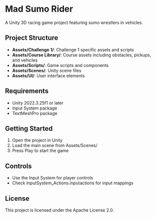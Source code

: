 # Mad Sumo Rider

A Unity 3D racing game project featuring sumo wrestlers in vehicles.

## Project Structure

- **Assets/Challenge 1/**: Challenge 1 specific assets and scripts
- **Assets/Course Library/**: Course assets including obstacles, pickups, and vehicles
- **Assets/Scripts/**: Game scripts and components
- **Assets/Scenes/**: Unity scene files
- **Assets/UI/**: User interface elements

## Requirements

- Unity 2022.3.25f1 or later
- Input System package
- TextMeshPro package

## Getting Started

1. Open the project in Unity
2. Load the main scene from Assets/Scenes/
3. Press Play to start the game

## Controls

- Use the Input System for player controls
- Check InputSystem_Actions.inputactions for input mappings

## License

This project is licensed under the Apache License 2.0.
